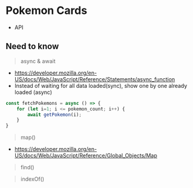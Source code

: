 # Pokemon Cards
- API


## Need to know
> async & await
- https://developer.mozilla.org/en-US/docs/Web/JavaScript/Reference/Statements/async_function
- Instead of waiting for all data loaded(sync), show one by one already loaded (async)
```JavaScript
const fetchPokemons = async () => {
    for (let i=1; i <= pokemon_count; i++) {
        await getPokemon(i);
    }
}
```

> map()
- https://developer.mozilla.org/en-US/docs/Web/JavaScript/Reference/Global_Objects/Map

> find()

> indexOf()